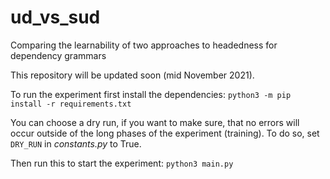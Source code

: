 # ud_vs_sud
Comparing the learnability of two approaches to headedness for dependency grammars

This repository will be updated soon (mid November 2021).

To run the experiment first install the dependencies:
`python3 -m pip install -r requirements.txt`

You can choose a dry run, if you want to make sure, that no errors will occur outside of the long phases of the experiment (training). To do so, set `DRY_RUN` in *constants.py* to True.

Then run this to start the experiment:
`python3 main.py`

